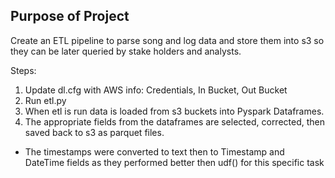 Purpose of Project
------------------

Create an ETL pipeline to parse song and log data and store them into s3 so they can be later queried by stake holders and analysts.

Steps:

1. Update dl.cfg with AWS info: Credentials, In Bucket, Out Bucket
2. Run etl.py 
3. When etl is run data is loaded from s3 buckets into Pyspark Dataframes.
4. The appropriate fields from the dataframes are selected, corrected, then saved back to s3 as parquet files.
* The timestamps were converted to text then to Timestamp and DateTime fields as they performed better then udf() for this specific task








